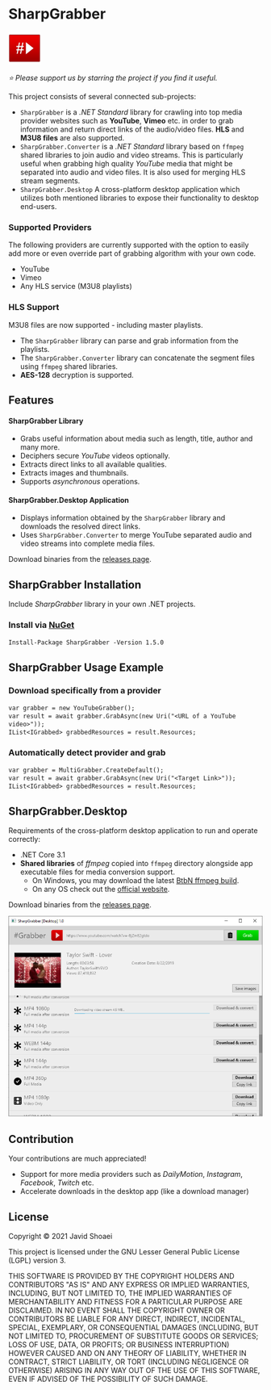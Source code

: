 ﻿# SharpGrabber
<img src="./assets/icon.png" alt="SharpGrabber" width="64"/>

*⭐ Please support us by starring the project if you find it useful.*

This project consists of several connected sub-projects:            
- `SharpGrabber` is a *.NET Standard* library for crawling into top media provider websites such as **YouTube**, **Vimeo** etc. in order to grab information and return direct links of the audio/video files. **HLS** and **M3U8 files** are also supported.
- `SharpGrabber.Converter` is a *.NET Standard* library based on `ffmpeg` shared libraries to join audio and video streams. This is particularly useful when grabbing high quality *YouTube* media that might be separated into audio and video files. It is also used for merging HLS stream segments.
- `SharpGrabber.Desktop` A cross-platform desktop application
which utilizes both mentioned libraries to expose their functionality to desktop end-users.

### Supported Providers
The following providers are currently supported with the option
to easily add more or even override part of grabbing algorithm with your own code.

- YouTube
- Vimeo
- Any HLS service (M3U8 playlists)

### HLS Support
M3U8 files are now supported - including master playlists.
- The `SharpGrabber` library can parse and grab information from the playlists.
- The `SharpGrabber.Converter` library can concatenate the segment files using `ffmpeg` shared libraries.
- **AES-128** decryption is supported.

## Features
#### SharpGrabber Library
- Grabs useful information about media such as length, title, author and many more.
- Deciphers secure *YouTube* videos optionally.
- Extracts direct links to all available qualities.
- Extracts images and thumbnails.
- Supports *asynchronous* operations.

#### SharpGrabber.Desktop Application
- Displays information obtained by the `SharpGrabber` library and downloads the resolved direct links.
- Uses `SharpGrabber.Converter` to merge YouTube separated audio and video streams into complete media files.

Download binaries from the <a href="https://github.com/dotnettools/SharpGrabber/releases">releases page</a>.

## SharpGrabber Installation
Include *SharpGrabber* library in your own .NET projects.

### Install via <a href="https://www.nuget.org/packages/SharpGrabber/">NuGet</a>
    Install-Package SharpGrabber -Version 1.5.0
    
## SharpGrabber Usage Example

### Download specifically from a provider

    var grabber = new YouTubeGrabber();
    var result = await grabber.GrabAsync(new Uri("<URL of a YouTube video>"));
    IList<IGrabbed> grabbedResources = result.Resources;

### Automatically detect provider and grab

    var grabber = MultiGrabber.CreateDefault();
    var result = await grabber.GrabAsync(new Uri("<Target Link>"));
    IList<IGrabbed> grabbedResources = result.Resources;

## SharpGrabber.Desktop
Requirements of the cross-platform desktop application to run and operate correctly: 
 - .NET Core 3.1
 - **Shared libraries** of *ffmpeg* copied into `ffmpeg` directory alongside app executable files for media conversion support.
   - On Windows, you may download the latest <a href="https://github.com/BtbN/FFmpeg-Builds/releases">BtbN ffmpeg build</a>.
   - On any OS check out the <a href="https://ffmpeg.org/download.html">official website</a>.
 
 Download binaries from the <a href="https://github.com/dotnettools/SharpGrabber/releases">releases page</a>.
 
<img src="./assets/SharpGrabberDesktop-ScreenShot-1.png" alt="SharpGrabber.Desktop application" />

## Contribution
Your contributions are much appreciated!
- Support for more media providers such as *DailyMotion*, *Instagram*, *Facebook*, *Twitch* etc.
- Accelerate downloads in the desktop app (like a download manager)

## License
Copyright &copy; 2021 Javid Shoaei<br />

This project is licensed under the GNU Lesser General Public License (LGPL) version 3.

THIS SOFTWARE IS PROVIDED BY THE COPYRIGHT HOLDERS AND CONTRIBUTORS "AS IS" AND ANY EXPRESS OR IMPLIED WARRANTIES, INCLUDING, BUT NOT LIMITED TO, THE IMPLIED WARRANTIES OF MERCHANTABILITY AND FITNESS FOR A PARTICULAR PURPOSE ARE DISCLAIMED. IN NO EVENT SHALL THE COPYRIGHT OWNER OR CONTRIBUTORS BE LIABLE FOR ANY DIRECT, INDIRECT, INCIDENTAL, SPECIAL, EXEMPLARY, OR CONSEQUENTIAL DAMAGES (INCLUDING, BUT NOT LIMITED TO, PROCUREMENT OF SUBSTITUTE GOODS OR SERVICES; LOSS OF USE, DATA, OR PROFITS; OR BUSINESS INTERRUPTION) HOWEVER CAUSED AND ON ANY THEORY OF LIABILITY, WHETHER IN CONTRACT, STRICT LIABILITY, OR TORT (INCLUDING NEGLIGENCE OR OTHERWISE) ARISING IN ANY WAY OUT OF THE USE OF THIS SOFTWARE, EVEN IF ADVISED OF THE POSSIBILITY OF SUCH DAMAGE.
